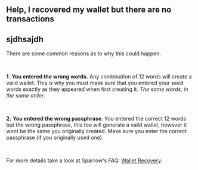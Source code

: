 ## Help, I recovered my wallet but there are no transactions

<h2 class="text-2xl pb-4 text-[#f7931a] font-semibold">sjdhsajdh</h2>

There are some common reasons as to why this could happen.

<br>

**1\.** **You entered the wrong words.** Any combination of 12 words will create a valid wallet. This is why you must make sure that you entered
your seed words exactly as they appeared when first creating it. *The same words, in the same order*.

<br>

**2\.** **You entered the wrong passphrase**. You entered the correct 12 words but the wrong passphrase, this too will generate a valid wallet, however
it wont be the same you originally created. Make sure you enter the correct passphrase (if you originally used one).

<br>

For more details take a look at Sparrow's FAQ: 
<a class="text-[#8cb4ff] underline-offset-auto font-semibold" href="https://sparrowwallet.com/docs/faq.html#all-my-addresses-have-changed" target="_blank" rel="noopener noreferrer">Wallet Recovery<a>.
